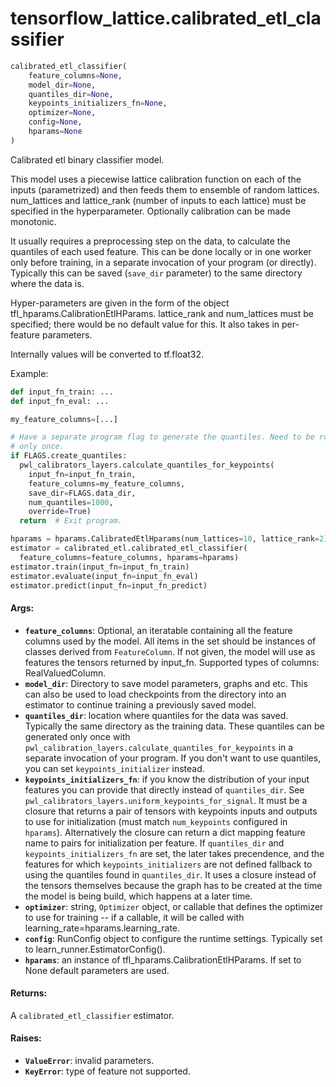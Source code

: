 <div itemscope itemtype="http://developers.google.com/ReferenceObject">
<meta itemprop="name" content="tensorflow_lattice.calibrated_etl_classifier" />
</div>

# tensorflow_lattice.calibrated_etl_classifier

``` python
calibrated_etl_classifier(
    feature_columns=None,
    model_dir=None,
    quantiles_dir=None,
    keypoints_initializers_fn=None,
    optimizer=None,
    config=None,
    hparams=None
)
```

Calibrated etl binary classifier model.



This model uses a piecewise lattice calibration function on each of the
inputs (parametrized) and then feeds them to ensemble of random lattices.
num_lattices and lattice_rank (number of inputs to each lattice) must be
specified in the hyperparameter. Optionally calibration can be made monotonic.

It usually requires a preprocessing step on the data, to calculate the
quantiles of each used feature. This can be done locally or in one worker
only before training, in a separate invocation of your program (or directly).
Typically this can be saved (`save_dir` parameter) to the same
directory where the data is.

Hyper-parameters are given in the form of the object
tfl_hparams.CalibrationEtlHParams. lattice_rank and num_lattices must
be specified; there would be no default value for this. It also takes in
per-feature parameters.

Internally values will be converted to tf.float32.

Example:

```python
def input_fn_train: ...
def input_fn_eval: ...

my_feature_columns=[...]

# Have a separate program flag to generate the quantiles. Need to be run
# only once.
if FLAGS.create_quantiles:
  pwl_calibrators_layers.calculate_quantiles_for_keypoints(
    input_fn=input_fn_train,
    feature_columns=my_feature_columns,
    save_dir=FLAGS.data_dir,
    num_quantiles=1000,
    override=True)
  return  # Exit program.

hparams = hparams.CalibratedEtlHparams(num_lattices=10, lattice_rank=2)
estimator = calibrated_etl.calibrated_etl_classifier(
  feature_columns=feature_columns, hparams=hparams)
estimator.train(input_fn=input_fn_train)
estimator.evaluate(input_fn=input_fn_eval)
estimator.predict(input_fn=input_fn_predict)
```

#### Args:

* <b>`feature_columns`</b>: Optional, an iteratable containing all the feature
    columns used by the model. All items in the set should be instances of
    classes derived from `FeatureColumn`. If not given, the model will
    use as features the tensors returned by input_fn.
    Supported types of columns: RealValuedColumn.
* <b>`model_dir`</b>: Directory to save model parameters, graphs and etc. This can
    also be used to load checkpoints from the directory into an estimator to
    continue training a previously saved model.
* <b>`quantiles_dir`</b>: location where quantiles for the data was saved. Typically
    the same directory as the training data. These quantiles can be
    generated only once with
    `pwl_calibration_layers.calculate_quantiles_for_keypoints` in a separate
    invocation of your program. If you don't want to use quantiles, you can
    set `keypoints_initializer` instead.
* <b>`keypoints_initializers_fn`</b>: if you know the distribution of your
    input features you can provide that directly instead of `quantiles_dir`.
    See `pwl_calibrators_layers.uniform_keypoints_for_signal`. It must be
    a closure that returns a pair of tensors with keypoints inputs and
    outputs to use for initialization (must match `num_keypoints` configured
    in `hparams`). Alternatively the closure can return a dict mapping
    feature name to pairs for initialization per feature. If `quantiles_dir`
    and `keypoints_initializers_fn` are set, the later takes precendence,
    and the features for which `keypoints_initializers` are not defined
    fallback to using the quantiles found in `quantiles_dir`. It uses a
    closure instead of the tensors themselves because the graph has to be
    created at the time the model is being build, which happens at a later
    time.
* <b>`optimizer`</b>: string, `Optimizer` object, or callable that defines the
    optimizer to use for training -- if a callable, it will be called with
    learning_rate=hparams.learning_rate.
* <b>`config`</b>: RunConfig object to configure the runtime settings. Typically set
    to learn_runner.EstimatorConfig().
* <b>`hparams`</b>: an instance of tfl_hparams.CalibrationEtlHParams. If set to
    None default parameters are used.


#### Returns:

A `calibrated_etl_classifier` estimator.


#### Raises:

* <b>`ValueError`</b>: invalid parameters.
* <b>`KeyError`</b>: type of feature not supported.